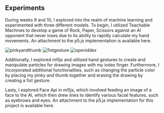 ## Experiments

During weeks 9 and 10, I explored into the realm of machine learning and experimented with three different models. 
To begin, I utilized Teachable Machines to develop a game of Rock, Paper, Scissors against an AI opponent that never loses due to its ability to rapidly calculate my hand movements. An attachment to the p5.js implementation is available here.

![pinkyandthumb](https://user-images.githubusercontent.com/99557666/227086236-46f2e5f3-ebf5-4983-97f2-81e391c93ee0.png)
![fistgesture](https://user-images.githubusercontent.com/99557666/227086237-d1e132b4-33f6-4110-a351-e4d071f01331.png)
![openiddex](https://user-images.githubusercontent.com/99557666/227086239-0b615a6f-f6a6-4734-8573-3ad051a3b0db.png)


Additionally, I explored ml5js and utilized hand gestures to create and manipulate particles for drawing images with my index finger. Furthermore, I incorporated additional functionalities, such as changing the particle color by placing my pinky and thumb together and erasing the drawing by creating a fist gesture.

Lasty,  I explored Face Api in ml5js, which involved feeding an image of a face to the AI, which then drew lines to identify various facial features, such as eyebrows and eyes. An attachment to the p5.js implementation for this project is available here.
